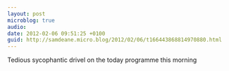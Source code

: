 ```yaml
---
layout: post
microblog: true
audio: 
date: 2012-02-06 09:51:25 +0100
guid: http://samdeane.micro.blog/2012/02/06/t166443868814970880.html
---
```

Tedious sycophantic drivel on the today programme this morning

